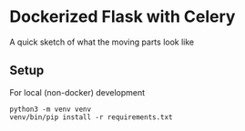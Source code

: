 # Dockerized Flask with Celery

A quick sketch of what the moving parts look like

## Setup

For local (non-docker) development

    python3 -m venv venv
    venv/bin/pip install -r requirements.txt

